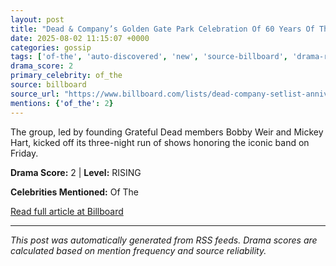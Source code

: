```yaml
---
layout: post
title: "Dead & Company’s Golden Gate Park Celebration Of 60 Years Of The Grateful Dead: Every Song From Night 1"
date: 2025-08-02 11:15:07 +0000
categories: gossip
tags: ['of-the', 'auto-discovered', 'new', 'source-billboard', 'drama-rising']
drama_score: 2
primary_celebrity: of_the
source: billboard
source_url: "https://www.billboard.com/lists/dead-company-setlist-anniversary-san-francisco/"
mentions: {'of_the': 2}
---
```


The group, led by founding Grateful Dead members Bobby Weir and Mickey Hart, kicked off its three-night run of shows honoring the iconic band on Friday.

**Drama Score:** 2 | **Level:** RISING

**Celebrities Mentioned:** Of The

[Read full article at Billboard](https://www.billboard.com/lists/dead-company-setlist-anniversary-san-francisco/)

---
*This post was automatically generated from RSS feeds. Drama scores are calculated based on mention frequency and source reliability.*
